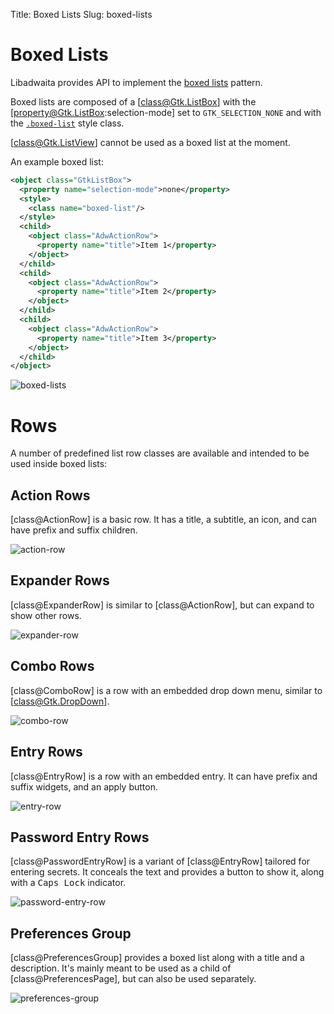Title: Boxed Lists
Slug: boxed-lists

# Boxed Lists

Libadwaita provides API to implement the [boxed lists](https://developer.gnome.org/hig/patterns/containers/boxed-lists.html)
pattern.

Boxed lists are composed of a [class@Gtk.ListBox] with the
[property@Gtk.ListBox:selection-mode] set to `GTK_SELECTION_NONE` and with the
[`.boxed-list`](style-classes.html#boxed-lists-cards) style class.

[class@Gtk.ListView] cannot be used as a boxed list at the moment.

An example boxed list:

```xml
<object class="GtkListBox">
  <property name="selection-mode">none</property>
  <style>
    <class name="boxed-list"/>
  </style>
  <child>
    <object class="AdwActionRow">
      <property name="title">Item 1</property>
    </object>
  </child>
  <child>
    <object class="AdwActionRow">
      <property name="title">Item 2</property>
    </object>
  </child>
  <child>
    <object class="AdwActionRow">
      <property name="title">Item 3</property>
    </object>
  </child>
</object>
```

<picture>
  <source srcset="boxed-lists-dark.png" media="(prefers-color-scheme: dark)">
  <img src="boxed-lists.png" alt="boxed-lists">
</picture>

# Rows

A number of predefined list row classes are available and intended to be used
inside boxed lists:

## Action Rows

[class@ActionRow] is a basic row. It has a title, a subtitle, an icon, and can
have prefix and suffix children.

<picture>
  <source srcset="action-row-dark.png" media="(prefers-color-scheme: dark)">
  <img src="action-row.png" alt="action-row">
</picture>

## Expander Rows

[class@ExpanderRow] is similar to [class@ActionRow], but can expand to show
other rows.

<picture>
  <source srcset="expander-row-dark.png" media="(prefers-color-scheme: dark)">
  <img src="expander-row.png" alt="expander-row">
</picture>

## Combo Rows

[class@ComboRow] is a row with an embedded drop down menu, similar to
[class@Gtk.DropDown].

<picture>
  <source srcset="combo-row-dark.png" media="(prefers-color-scheme: dark)">
  <img src="combo-row.png" alt="combo-row">
</picture>

## Entry Rows

[class@EntryRow] is a row with an embedded entry. It can have prefix and suffix
widgets, and an apply button.

<picture>
  <source srcset="entry-row-dark.png" media="(prefers-color-scheme: dark)">
  <img src="entry-row.png" alt="entry-row">
</picture>

## Password Entry Rows

[class@PasswordEntryRow] is a variant of [class@EntryRow] tailored for entering
secrets. It conceals the text and provides a button to show it, along with a
<kbd>Caps Lock</kbd> indicator.

<picture>
  <source srcset="password-entry-row-dark.png" media="(prefers-color-scheme: dark)">
  <img src="password-entry-row.png" alt="password-entry-row">
</picture>

## Preferences Group

[class@PreferencesGroup] provides a boxed list along with a title and a
description. It's mainly meant to be used as a child of [class@PreferencesPage],
but can also be used separately.

<picture>
  <source srcset="preferences-group-dark.png" media="(prefers-color-scheme: dark)">
  <img src="preferences-group.png" alt="preferences-group">
</picture>

